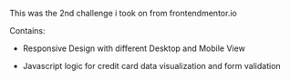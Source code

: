 This was the 2nd challenge i took on from frontendmentor.io

Contains:

-  Responsive Design with different Desktop and Mobile View
  
-  Javascript logic for credit card data visualization and form validation
